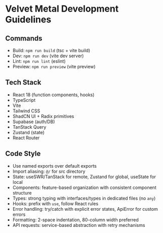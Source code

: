 # Velvet Metal Development Guidelines

## Commands
- Build: `npm run build` (tsc + vite build)
- Dev: `npm run dev` (vite dev server)
- Lint: `npm run lint` (eslint)
- Preview: `npm run preview` (vite preview)

## Tech Stack
- React 18 (function components, hooks)
- TypeScript
- Vite
- Tailwind CSS
- ShadCN UI + Radix primitives
- Supabase (auth/DB)
- TanStack Query
- Zustand (state)
- React Router

## Code Style
- Use named exports over default exports
- Import aliasing: `@/` for src directory
- State: useSWR/TanStack for remote, Zustand for global, useState for local
- Components: feature-based organization with consistent component structure
- Types: strong typing with interfaces/types in dedicated files (no `any`)
- Hooks: prefix with `use`, follow React rules
- Error handling: try/catch with explicit error states, ApiError for custom errors
- Formatting: 2-space indentation, 80-column width preferred
- API requests: service-based abstraction with retry mechanisms